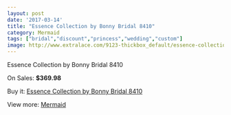 ```yaml
---
layout: post
date: '2017-03-14'
title: "Essence Collection by Bonny Bridal 8410"
category: Mermaid
tags: ["bridal","discount","princess","wedding","custom"]
image: http://www.extralace.com/9123-thickbox_default/essence-collection-by-bonny-bridal-8410.jpg
---
```

Essence Collection by Bonny Bridal 8410

On Sales: **$369.98**
<a href="https://www.extralace.com/mermaid/4320-essence-collection-by-bonny-bridal-8410.html"><amp-img layout="responsive" width="600" height="600" src="//www.extralace.com/9123-thickbox_default/essence-collection-by-bonny-bridal-8410.jpg" alt="Essence Collection by Bonny Bridal 8410 0" /></a>
<a href="https://www.extralace.com/mermaid/4320-essence-collection-by-bonny-bridal-8410.html"><amp-img layout="responsive" width="600" height="600" src="//www.extralace.com/9124-thickbox_default/essence-collection-by-bonny-bridal-8410.jpg" alt="Essence Collection by Bonny Bridal 8410 1" /></a>

Buy it: [Essence Collection by Bonny Bridal 8410](https://www.extralace.com/mermaid/4320-essence-collection-by-bonny-bridal-8410.html "Essence Collection by Bonny Bridal 8410")

View more: [Mermaid](https://www.extralace.com/5-mermaid "Mermaid")